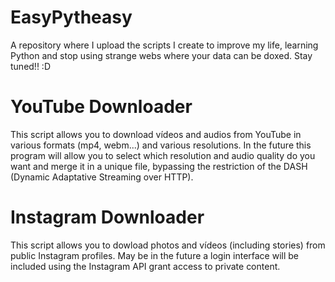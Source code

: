 # EasyPytheasy
A repository where I upload the scripts I create to improve my life, learning Python and stop using strange webs where your data can be doxed. Stay tuned!! :D

# YouTube Downloader
This script allows you to download vídeos and audios from YouTube in various formats (mp4, webm...) and various resolutions. In the future this program will allow you to select which resolution and audio quality do you want and merge it in a unique file, bypassing the restriction of the DASH (Dynamic Adaptative Streaming over HTTP). 

# Instagram Downloader
This script allows you to dowload photos and vídeos (including stories) from public Instagram profiles. May be in the future a login interface will be included using the Instagram API grant access to private content. 
